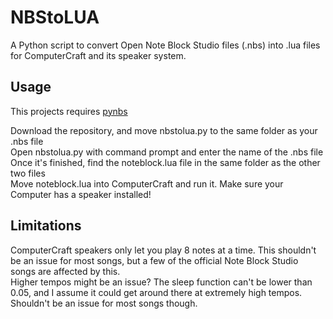 # NBStoLUA
A Python script to convert Open Note Block Studio files (.nbs) into .lua files for ComputerCraft and its speaker system.

## Usage
This projects requires [pynbs](https://github.com/OpenNBS/pynbs)

Download the repository, and move nbstolua.py to the same folder as your .nbs file<br>
Open nbstolua.py with command prompt and enter the name of the .nbs file<br>
Once it's finished, find the noteblock.lua file in the same folder as the other two files  <br>
Move noteblock.lua into ComputerCraft and run it. Make sure your Computer has a speaker installed!  <br>

## Limitations
ComputerCraft speakers only let you play 8 notes at a time. This shouldn't be an issue for most songs, but a few of the official Note Block Studio songs are affected by this.  <br>
Higher tempos might be an issue? The sleep function can't be lower than 0.05, and I assume it could get around there at extremely high tempos. Shouldn't be an issue for most songs though.



